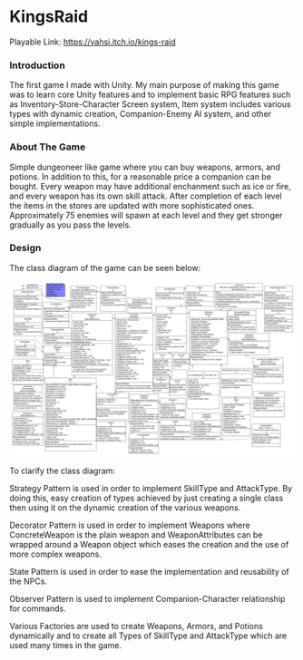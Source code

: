 # KingsRaid

Playable Link: https://vahsi.itch.io/kings-raid

<h3>Introduction</h3>

The first game I made with Unity. My main purpose of making this game was to learn core Unity features and to implement basic RPG features such as Inventory-Store-Character Screen system, Item system includes various types with dynamic creation, Companion-Enemy AI system, and other simple implementations.

<h3>About The Game</h3>

Simple dungeoneer like game where you can buy weapons, armors, and potions. In addition to this, for a reasonable price a companion can be bought. Every weapon may have additional enchanment such as ice or fire, and every weapon has its own skill attack. After completion of each level the items in the stores are updated with more sophisticated ones. Approximately 75 enemies will spawn at each level and they get stronger gradually as you pass the levels.

<h3>Design</h3>

The class diagram of the game can be seen below:

![ClassDiagram](./ClassDiagram.png)

To clarify the class diagram:

Strategy Pattern is used in order to implement SkillType and AttackType. By doing this, easy creation of types achieved by just creating a single class then using it on the dynamic creation of the various weapons.

Decorator Pattern is used in order to implement Weapons where ConcreteWeapon is the plain weapon and WeaponAttributes can be wrapped around a Weapon object which eases the creation and the use of more complex weapons.

State Pattern is used in order to ease the implementation and reusability of the NPCs.

Observer Pattern is used to implement Companion-Character relationship for commands.

Various Factories are used to create Weapons, Armors, and Potions dynamically and to create all Types of SkillType and AttackType which are used many times in the game.
